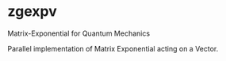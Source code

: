 # zgexpv
Matrix-Exponential for Quantum Mechanics

Parallel implementation of Matrix Exponential acting on a Vector.
